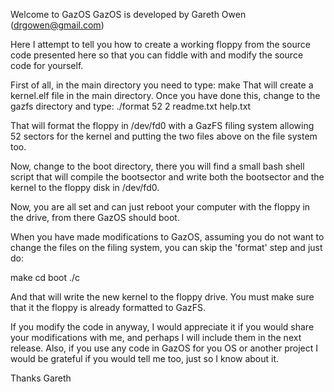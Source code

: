 Welcome to GazOS
GazOS is developed by Gareth Owen (drgowen@gmail.com)

Here I attempt to tell you how to create a working floppy
from the source code presented here so that you can fiddle with
and modify the source code for yourself.

First of all, in the main directory you need to type:
make
That will create a kernel.elf file in the main directory.
Once you have done this, change to the gazfs directory and
type:
./format 52 2 readme.txt help.txt

That will format the floppy in /dev/fd0 with a GazFS filing system
allowing 52 sectors for the kernel and putting the two files above
on the file system too.

Now, change to the boot directory, there you will find a small bash
shell script that will compile the bootsector and write both the bootsector
and the kernel to the floppy disk in /dev/fd0.

Now, you are all set and can just reboot your computer with the floppy in
the drive, from there GazOS should boot.

When you have made modifications to GazOS, assuming you do not want to
change the files on the filing system, you can skip the 'format' step and
just do:

make
cd boot
./c

And that will write the new kernel to the floppy drive.
You must make sure that it the floppy is already formatted to GazFS.

If you modify the code in anyway, I would appreciate it if you would share
your modifications with me, and perhaps I will include them in the next
release. Also, if you use any code in GazOS for you OS or another project I
would be grateful if you would tell me too, just so I know about it.

Thanks
Gareth


